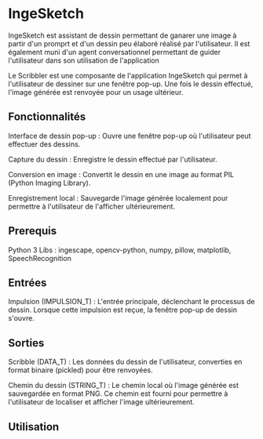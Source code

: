 # IngeSketch 

IngeSketch est assistant de dessin permettant de ganarer une image à partir d'un promprt et d'un dessin peu élaboré réalisé par l'utilisateur. Il est également muni d'un agent conversationnel permettant de guider l'utilisateur dans son utilisation de l'application

Le Scribbler est une composante de l'application IngeSketch qui permet à l'utilisateur de dessiner sur une fenêtre pop-up. Une fois le dessin effectué, l'image générée est renvoyée pour un usage ultérieur.

## Fonctionnalités 

Interface de dessin pop-up : 
Ouvre une fenêtre pop-up où l'utilisateur peut effectuer des dessins.

Capture du dessin : 
Enregistre le dessin effectué par l'utilisateur.

Conversion en image : 
Convertit le dessin en une image au format PIL (Python Imaging Library).

Enregistrement local : 
Sauvegarde l'image générée localement pour permettre à l'utilisateur de l'afficher ultérieurement.

## Prerequis 

Python 3 
Libs : ingescape, opencv-python, numpy, pillow, matplotlib, SpeechRecognition

## Entrées 
Impulsion (IMPULSION_T) : 
L'entrée principale, déclenchant le processus de dessin. Lorsque cette impulsion est reçue, la fenêtre pop-up de dessin s'ouvre.

## Sorties 

Scribble (DATA_T) : 
Les données du dessin de l'utilisateur, converties en format binaire (pickled) pour être renvoyées.

Chemin du dessin (STRING_T) : 
Le chemin local où l'image générée est sauvegardée en format PNG. Ce chemin est fourni pour permettre à l'utilisateur de localiser et afficher l'image ultérieurement.

## Utilisation 
